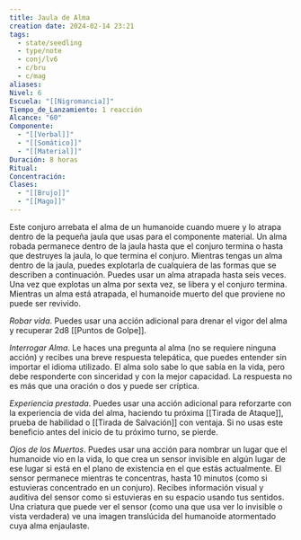 ```yaml
---
title: Jaula de Alma
creation date: 2024-02-14 23:21
tags:
  - state/seedling
  - type/note
  - conj/lv6
  - c/bru
  - c/mag
aliases: 
Nivel: 6
Escuela: "[[Nigromancia]]"
Tiempo_de_Lanzamiento: 1 reacción
Alcance: "60"
Componente:
  - "[[Verbal]]"
  - "[[Somático]]"
  - "[[Material]]"
Duración: 8 horas
Ritual: 
Concentración: 
Clases:
  - "[[Brujo]]"
  - "[[Mago]]"
---
```

Este conjuro arrebata el alma de un humanoide cuando muere y lo atrapa dentro de la pequeña jaula que usas para el componente material. Un alma robada permanece dentro de la jaula hasta que el conjuro termina o hasta que destruyes la jaula, lo que termina el conjuro. Mientras tengas un alma dentro de la jaula, puedes explotarla de cualquiera de las formas que se describen a continuación. Puedes usar un alma atrapada hasta seis veces. Una vez que explotas un alma por sexta vez, se libera y el conjuro termina. Mientras un alma está atrapada, el humanoide muerto del que proviene no puede ser revivido.

*Robar vida*. Puedes usar una acción adicional para drenar el vigor del alma y recuperar 2d8 [[Puntos de Golpe]].

*Interrogar Alma*. Le haces una pregunta al alma (no se requiere ninguna acción) y recibes una breve respuesta telepática, que puedes entender sin importar el idioma utilizado. El alma solo sabe lo que sabía en la vida, pero debe responderte con sinceridad y con la mejor capacidad. La respuesta no es más que una oración o dos y puede ser críptica.

*Experiencia prestada*. Puedes usar una acción adicional para reforzarte con la experiencia de vida del alma, haciendo tu próxima [[Tirada de Ataque]], prueba de habilidad o [[Tirada de Salvación]] con ventaja. Si no usas este beneficio antes del inicio de tu próximo turno, se pierde.

*Ojos de los Muertos*. Puedes usar una acción para nombrar un lugar que el humanoide vio en la vida, lo que crea un sensor invisible en algún lugar de ese lugar si está en el plano de existencia en el que estás actualmente. El sensor permanece mientras te concentras, hasta 10 minutos (como si estuvieras concentrado en un conjuro). Recibes información visual y auditiva del sensor como si estuvieras en su espacio usando tus sentidos.
Una criatura que puede ver el sensor (como una que usa ver lo invisible o vista verdadera) ve una imagen translúcida del humanoide atormentado cuya alma enjaulaste.